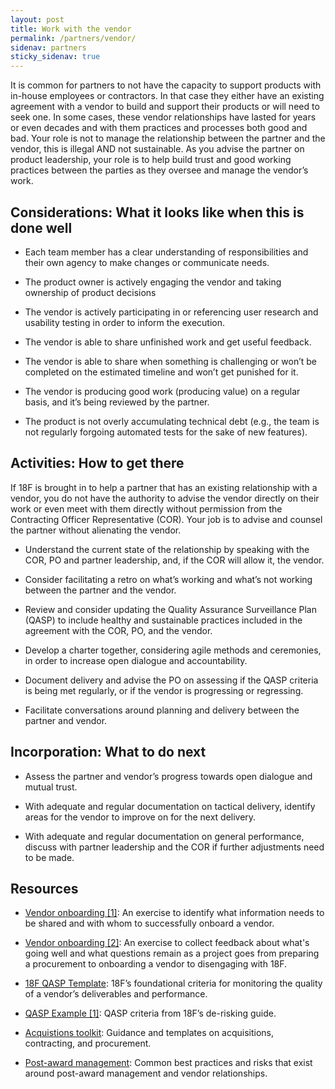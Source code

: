 ```yaml
---
layout: post
title: Work with the vendor
permalink: /partners/vendor/
sidenav: partners
sticky_sidenav: true
---
```

It is common for partners to not have the capacity to support products with in-house employees or contractors. In that case they either have an existing agreement with a vendor to build and support their products or will need to seek one. In some cases, these vendor relationships have lasted for years or even decades and with them practices and processes both good and bad. Your role is not to manage the relationship between the partner and the vendor, this is illegal AND not sustainable. As you advise the partner on product leadership, your role is to help build trust and good working practices between the parties as they oversee and manage the vendor’s work.

## Considerations: What it looks like when this is done well

- Each team member has a clear understanding of responsibilities and their own agency to make changes or communicate needs.

- The product owner is actively engaging the vendor and taking ownership of product decisions

- The vendor is actively participating in or referencing user research and usability testing in order to inform the execution.

- The vendor is able to share unfinished work and get useful feedback.

- The vendor is able to share when something is challenging or won’t be completed on the estimated timeline and won’t get punished for it.

- The vendor is producing good work (producing value) on a regular basis, and it’s being reviewed by the partner.

- The product is not overly accumulating technical debt (e.g., the team is not regularly forgoing automated tests for the sake of new features).

## Activities: How to get there

If 18F is brought in to help a partner that has an existing relationship with a vendor, you do not have the authority to advise the vendor directly on their work or even meet with them directly without permission from the Contracting Officer Representative (COR). Your job is to advise and counsel the partner without alienating the vendor.

- Understand the current state of the relationship by speaking with the COR, PO and partner leadership, and, if the COR will allow it, the vendor.

- Consider facilitating a retro on what’s working and what’s not working between the partner and the vendor.

- Review and consider updating the Quality Assurance Surveillance Plan (QASP) to include healthy and sustainable practices included in the agreement with the COR, PO, and the vendor.

- Develop a charter together, considering agile methods and ceremonies, in order to increase open dialogue and accountability.

- Document delivery and advise the PO on assessing if the QASP criteria is being met regularly, or if the vendor is progressing or regressing.

- Facilitate conversations around planning and delivery between the partner and vendor.

## Incorporation: What to do next

- Assess the partner and vendor’s progress towards open dialogue and mutual trust.

- With adequate and regular documentation on tactical delivery, identify areas for the vendor to improve on for the next delivery.

- With adequate and regular documentation on general performance, discuss with partner leadership and the COR if further adjustments need to be made.

## Resources

- <a href="https://app.mural.co/t/gsa6/m/gsa6/1611637592630/fa9cddf94e1bc4f52a4676f59401a304c8ec8b2f" class="private-link">Vendor onboarding [1]</a>: An exercise to identify what information needs to be shared and with whom to successfully onboard a vendor.

- <a href="https://app.mural.co/t/gsa6/m/gsa6/1611637739398/6f7525bce81f9cf99b17f3bd4c582e5c5d8c2446" class="private-link">Vendor onboarding [2]</a>: An exercise to collect feedback about what's going well and what questions remain as a project goes from preparing a procurement to onboarding a vendor to disengaging with 18F.

- [18F QASP Template](https://docs.google.com/document/d/1dzD5-Z85rxl_NS4xt9kWG3-Gmmr_wrp5Grfm6FIrmgU/edit): 18F’s foundational criteria for monitoring the quality of a vendor’s deliverables and performance.

- [QASP Example [1]](https://derisking-guide.18f.gov/qasp/): QASP criteria from 18F’s de-risking guide.

- [Acquistions toolkit](https://drive.google.com/drive/folders/1rj0lYJVjhClDQLLf-Hua_Xr6YtJAAN_X): Guidance and templates on acquisitions, contracting, and procurement.

- <a href="https://app.mural.co/t/gsa6/m/gsa6/1611637931895/f601104204b8159db7364ca7b97e807b19b06b84" class="private-link">Post-award management</a>: Common best practices and risks that exist around post-award management and vendor relationships.
